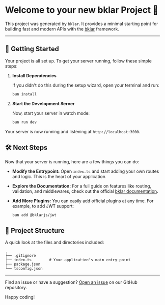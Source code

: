 # Welcome to your new bklar Project 🐰

This project was generated by `bklar`. It provides a minimal starting point for building fast and modern APIs with the [bklar](https://www.npmjs.com/package/bklar) framework.

---

## 🚀 Getting Started

Your project is all set up. To get your server running, follow these simple steps:

1.  **Install Dependencies**

    If you didn't do this during the setup wizard, open your terminal and run:

    ```bash
    bun install
    ```

2.  **Start the Development Server**

    Now, start your server in watch mode:

    ```bash
    bun run dev
    ```

Your server is now running and listening at `http://localhost:3000`.

## 🛠️ Next Steps

Now that your server is running, here are a few things you can do:

- **Modify the Entrypoint:** Open `index.ts` and start adding your own routes and logic. This is the heart of your application.

- **Explore the Documentation:** For a full guide on features like routing, validation, and middlewares, check out the official [bklar documentation](https://github.com/bernabedev/bklar#readme).

- **Add More Plugins:** You can easily add official plugins at any time. For example, to add JWT support:
  ```bash
  bun add @bklarjs/jwt
  ```

## 📂 Project Structure

A quick look at the files and directories included:

```
.
├── .gitignore
├── index.ts        # Your application's main entry point
├── package.json
└── tsconfig.json
```

---

Find an issue or have a suggestion? [Open an issue](https://github.com/[your-username]/[your-repository]/issues) on our GitHub repository.

Happy coding!
